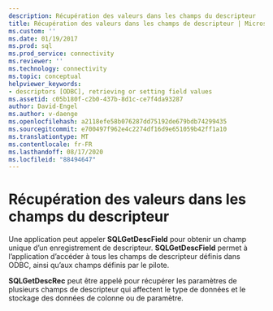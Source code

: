 ```yaml
---
description: Récupération des valeurs dans les champs du descripteur
title: Récupération des valeurs dans les champs de descripteur | Microsoft Docs
ms.custom: ''
ms.date: 01/19/2017
ms.prod: sql
ms.prod_service: connectivity
ms.reviewer: ''
ms.technology: connectivity
ms.topic: conceptual
helpviewer_keywords:
- descriptors [ODBC], retrieving or setting field values
ms.assetid: c05b180f-c2b0-437b-8d1c-ce7f4da93287
author: David-Engel
ms.author: v-daenge
ms.openlocfilehash: a2118efe58b076287dd75192de679bdb74299435
ms.sourcegitcommit: e700497f962e4c2274df16d9e651059b42ff1a10
ms.translationtype: MT
ms.contentlocale: fr-FR
ms.lasthandoff: 08/17/2020
ms.locfileid: "88494647"
---
```

# <a name="retrieving-the-values-in-descriptor-fields"></a>Récupération des valeurs dans les champs du descripteur
Une application peut appeler **SQLGetDescField** pour obtenir un champ unique d’un enregistrement de descripteur. **SQLGetDescField** permet à l’application d’accéder à tous les champs de descripteur définis dans ODBC, ainsi qu’aux champs définis par le pilote.  
  
 **SQLGetDescRec** peut être appelé pour récupérer les paramètres de plusieurs champs de descripteur qui affectent le type de données et le stockage des données de colonne ou de paramètre.
